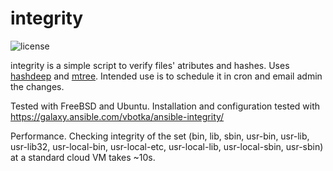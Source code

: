 integrity
=========
![license](https://img.shields.io/badge/license-BSD-red.svg)

integrity is a simple script to verify files' atributes and hashes. Uses [hashdeep](http://md5deep.sourceforge.net/) and [mtree](https://www.freebsd.org/cgi/man.cgi?mtree(8)). Intended use is to schedule it in cron and email admin the changes.

Tested with FreeBSD and Ubuntu. Installation and configuration tested with https://galaxy.ansible.com/vbotka/ansible-integrity/

Performance. Checking integrity of the set (bin, lib, sbin, usr-bin, usr-lib, usr-lib32, usr-local-bin, usr-local-etc, usr-local-lib, usr-local-sbin, usr-sbin) at a standard cloud VM takes ~10s.
